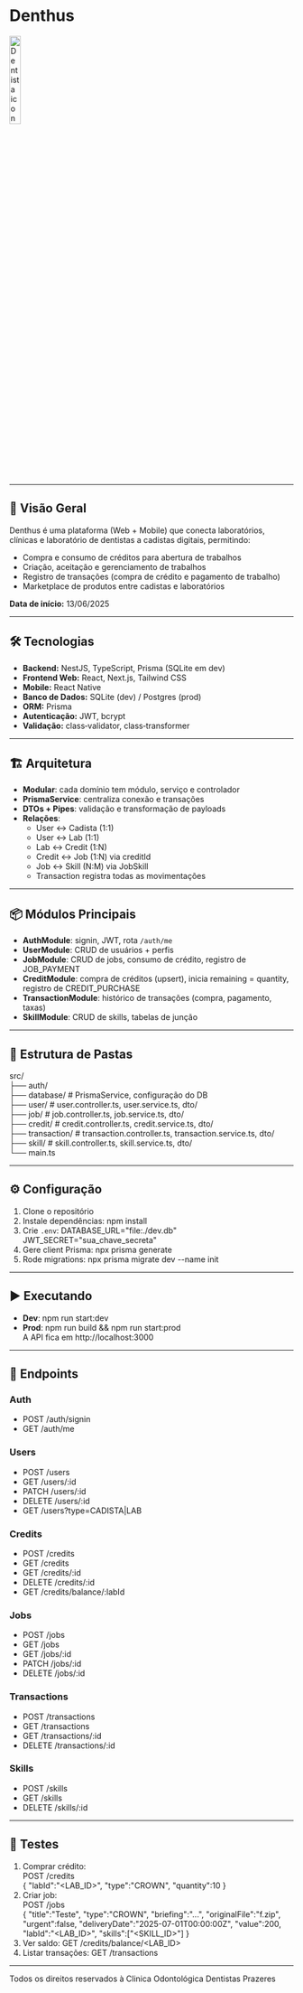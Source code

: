 # Denthus
<img src="https://encrypted-tbn0.gstatic.com/images?q=tbn:ANd9GcQnL0yzPI6iXUeBmEOXPBasfetecEKJvd9gdRbAZzhQox_afZkdzvlf8OxAou69T0BMdVo&usqp=CAU" alt="Dentista icon" width="20%"/>



---

## 🚀 Visão Geral
Denthus é uma plataforma (Web + Mobile) que conecta laboratórios, clínicas e laboratório de dentistas a cadistas digitais, permitindo:
- Compra e consumo de créditos para abertura de trabalhos  
- Criação, aceitação e gerenciamento de trabalhos  
- Registro de transações (compra de crédito e pagamento de trabalho)  
- Marketplace de produtos entre cadistas e laboratórios  

**Data de início:** 13/06/2025

---

## 🛠️ Tecnologias
- **Backend:** NestJS, TypeScript, Prisma (SQLite em dev)  
- **Frontend Web:** React, Next.js, Tailwind CSS  
- **Mobile:** React Native  
- **Banco de Dados:** SQLite (dev) / Postgres (prod)  
- **ORM:** Prisma  
- **Autenticação:** JWT, bcrypt  
- **Validação:** class‑validator, class‑transformer  

---

## 🏗️ Arquitetura
- **Modular**: cada domínio tem módulo, serviço e controlador  
- **PrismaService**: centraliza conexão e transações  
- **DTOs + Pipes**: validação e transformação de payloads  
- **Relações**:
  - User ↔ Cadista (1:1)  
  - User ↔ Lab (1:1)  
  - Lab ↔ Credit (1:N)  
  - Credit ↔ Job (1:N) via creditId  
  - Job ↔ Skill (N:M) via JobSkill  
  - Transaction registra todas as movimentações  

---

## 📦 Módulos Principais
- **AuthModule**: signin, JWT, rota `/auth/me`  
- **UserModule**: CRUD de usuários + perfis  
- **JobModule**: CRUD de jobs, consumo de crédito, registro de JOB_PAYMENT  
- **CreditModule**: compra de créditos (upsert), inicia remaining = quantity, registro de CREDIT_PURCHASE  
- **TransactionModule**: histórico de transações (compra, pagamento, taxas)  
- **SkillModule**: CRUD de skills, tabelas de junção  

---

## 🔧 Estrutura de Pastas
src/  
├── auth/  
├── database/           # PrismaService, configuração do DB  
├── user/               # user.controller.ts, user.service.ts, dto/  
├── job/                # job.controller.ts, job.service.ts, dto/  
├── credit/             # credit.controller.ts, credit.service.ts, dto/  
├── transaction/        # transaction.controller.ts, transaction.service.ts, dto/  
├── skill/              # skill.controller.ts, skill.service.ts, dto/  
└── main.ts  

---

## ⚙️ Configuração

1. Clone o repositório  
2. Instale dependências:
   npm install  
3. Crie `.env`:
   DATABASE_URL="file:./dev.db"  
   JWT_SECRET="sua_chave_secreta"  
4. Gere client Prisma:
   npx prisma generate  
5. Rode migrations:
   npx prisma migrate dev --name init  

---

## ▶️ Executando

- **Dev**: npm run start:dev  
- **Prod**: npm run build && npm run start:prod  
A API fica em http://localhost:3000  

---

## 📑 Endpoints

### Auth
- POST /auth/signin  
- GET  /auth/me  

### Users
- POST   /users  
- GET    /users/:id  
- PATCH  /users/:id  
- DELETE /users/:id  
- GET    /users?type=CADISTA|LAB  

### Credits
- POST   /credits  
- GET    /credits  
- GET    /credits/:id  
- DELETE /credits/:id  
- GET    /credits/balance/:labId  

### Jobs
- POST   /jobs  
- GET    /jobs  
- GET    /jobs/:id  
- PATCH  /jobs/:id  
- DELETE /jobs/:id  

### Transactions
- POST   /transactions  
- GET    /transactions  
- GET    /transactions/:id  
- DELETE /transactions/:id  

### Skills
- POST   /skills  
- GET    /skills  
- DELETE /skills/:id  

---

## 🧪 Testes

1. Comprar crédito:  
   POST /credits  
   { "labId":"<LAB_ID>", "type":"CROWN", "quantity":10 }  
2. Criar job:  
   POST /jobs  
   { "title":"Teste", "type":"CROWN", "briefing":"...", "originalFile":"f.zip", "urgent":false, "deliveryDate":"2025-07-01T00:00:00Z", "value":200, "labId":"<LAB_ID>", "skills":["<SKILL_ID>"] }  
3. Ver saldo: GET /credits/balance/<LAB_ID>  
4. Listar transações: GET /transactions  

---

Todos os direitos reservados à Clinica Odontológica Dentistas Prazeres 
